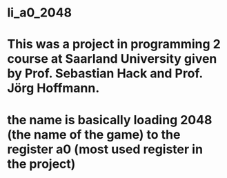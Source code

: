 # li_a0_2048

# This was a project in programming 2 course at Saarland University given by Prof. Sebastian Hack and Prof. Jörg Hoffmann.
# the name is basically loading 2048 (the name of the game) to the register a0 (most used register in the project) 
